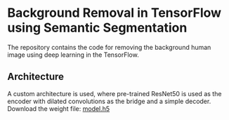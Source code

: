 # Background Removal in TensorFlow using Semantic Segmentation
The repository contains the code for removing the background human image using deep learning in the TensorFlow.

## Architecture
A custom architecture is used, where pre-trained ResNet50 is used as the encoder with dilated convolutions as the bridge and a simple decoder.
<br/>
Download the weight file: [model.h5](https://drive.google.com/file/d/1J6YH9p0BhVt4exSwN5bMWtby3BX50RtD/view?usp=share_link)
